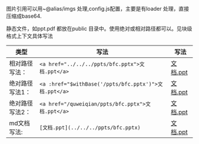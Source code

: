 图片引用可以用~@alias/imgs 处理,config.js配置，主要是有loader 处理，直接压缩成base64.

静态文件，如ppt.pdf 都放在public 目录中。使用绝对或相对路径都可以。见块级格式上下文具体写法

| 类型            | 写法                                                  | 写法                                                      |
| --------------- | ----------------------------------------------------- | --------------------------------------------------------- |
| 相对路径写法：  | `<a href="../../../ppts/bfc.pptx">文档.ppt</a>`       | [文档.ppt](http://localhost:8082/quweiqian/ppts/bfc.pptx) |
| 绝对路径写法1： | `<a :href="$withBase('/ppts/bfc.pptx')">文档.ppt</a>` | [文档.ppt](http://localhost:8082/quweiqian/ppts/bfc.pptx) |
| 绝对路径写法2： | `<a href="/quweiqian/ppts/bfc.pptx">文档.ppt</a>`     | [文档.ppt](http://localhost:8082/quweiqian/ppts/bfc.pptx) |
| md文档写法:     | `[文档.ppt](../../../ppts/bfc.pptx)`                  | [文档.ppt](http://localhost:8082/quweiqian/ppts/bfc.pptx) |